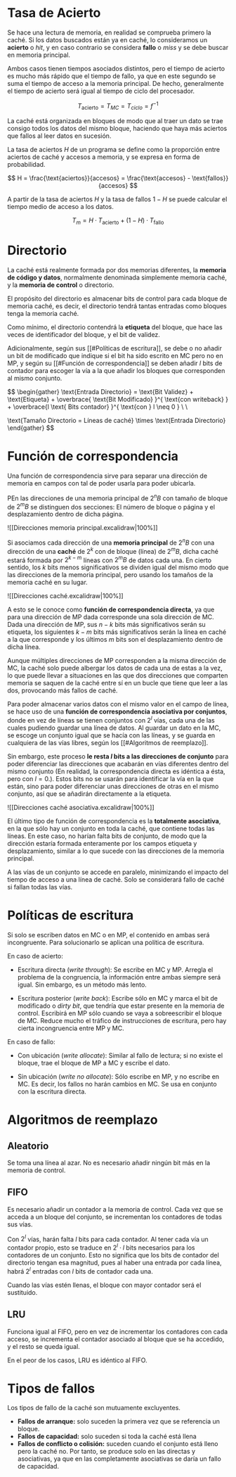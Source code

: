 

# Tasa de Acierto

Se hace una lectura de memoria, en realidad se comprueba primero la caché. Si los datos buscados están ya en caché, lo consideramos un **acierto** o *hit*, y en caso contrario se considera **fallo** o *miss* y se debe buscar en memoria principal.

Ambos casos tienen tiempos asociados distintos, pero el tiempo de acierto es mucho más rápido que el tiempo de fallo, ya que en este segundo se suma el tiempo de acceso a la memoria principal. De hecho, generalmente el tiempo de acierto será igual al tiempo de ciclo del procesador.

$$
T_{\text{acierto}} = T_{MC} = T_{ciclo} = f^{-1}
$$

La caché está organizada en bloques de modo que al traer un dato se trae consigo todos los datos del mismo bloque, haciendo que haya más aciertos que fallos al leer datos en sucesión.

La tasa de aciertos $H$ de un programa se define como la proporción entre aciertos de caché y accesos a memoria, y se expresa en forma de probabilidad.

$$
H = \frac{\text{aciertos}}{accesos} = \frac{\text{accesos} - \text{fallos}}{accesos}
$$

A partir de la tasa de aciertos $H$ y la tasa de fallos $1-H$ se puede calcular el tiempo medio de acceso a los datos.

$$
T_{m} = H·T_{\text{acierto}} + (1-H) · T_{\text{fallo}}
$$

# Directorio

La caché está realmente formada por dos memorias diferentes, la **memoria de código y datos**, normalmente denominada simplemente memoria caché, y la **memoria de control** o directorio.

El propósito del directorio es almacenar bits de control para cada bloque de memoria caché, es decir, el directorio tendrá tantas entradas como bloques tenga la memoria caché.

Como mínimo, el directorio contendrá la **etiqueta** del bloque, que hace las veces de identificador del bloque, y el bit de validez.

Adicionalmente, según sus [[#Políticas de escritura]], se debe o no añadir un bit de modificado que indique si el bit ha sido escrito en MC pero no en MP, y según su [[#Función de correspondencia]] se deben añadir $l$ bits de contador para escoger la vía a la que añadir los bloques que corresponden al mismo conjunto.

$$
\begin{gather}
\text{Entrada Directorio} = \text{Bit Validez} + \text{Etiqueta} + \overbrace{ \text{Bit Modificado} }^{ \text{con writeback} } + \overbrace{l \text{ Bits contador} }^{ \text{con } l \neq 0 } \\ \\

\text{Tamaño Directorio = Líneas de caché} \times \text{Entrada Directorio}
\end{gather}
$$

# Función de correspondencia

Una función de correspondencia sirve para separar una dirección de memoria en campos con tal de poder usarla para poder ubicarla.

PEn las direcciones de una memoria principal de $2^{n}B$ con tamaño de bloque de $2^{m}B$ se distinguen dos secciones: El número de bloque o página y el desplazamiento dentro de dicha página.

![[Direcciones memoria principal.excalidraw|100%]]

Si asociamos cada dirección de una **memoria principal** de $2^{n}B$ con una dirección de una **caché** de $2^{k}$ con de bloque (línea) de $2^{m}B$, dicha caché estará formada por $2^{k-m}$ líneas con $2^{m}B$ de datos cada una. En cierto sentido, los $k$ bits menos significativos se dividen igual del mismo modo que las direcciones de la memoria principal, pero usando los tamaños de la memoria caché en su lugar.

![[Direcciones caché.excalidraw|100%]]

A esto se le conoce como **función de correspondencia directa**, ya que para una dirección de MP dada corresponde una sola dirección de MC. Dada una dirección de MP, sus $n-k$ bits más significativos serán su etiqueta, los siguientes $k-m$ bits más significativos serán la línea en caché a la que corresponde y los últimos $m$ bits son el desplazamiento dentro de dicha línea.

Aunque múltiples direcciones de MP corresponden a la misma dirección de MC, la caché solo puede albergar los datos de cada una de estas a la vez, lo que puede llevar a situaciones en las que dos direcciones que comparten memoria se saquen de la caché entre sí en un bucle que tiene que leer a las dos, provocando más fallos de caché.

Para poder almacenar varios datos con el mismo valor en el campo de línea, se hace uso de una **función de correspondencia asociativa por conjuntos**, donde en vez de líneas se tienen conjuntos con $2^{l}$ vías, cada una de las cuales pudiendo guardar una línea de datos. Al guardar un dato en la MC, se escoge un conjunto igual que se hacía con las líneas, y se guarda en cualquiera de las vías libres, según los [[#Algoritmos de reemplazo]].

Sin embargo, este proceso **le resta $l$ bits a las direcciones de conjunto** para poder diferenciar las direcciones que acabarán en vías diferentes dentro del mismo conjunto (En realidad, la correspondencia directa es idéntica a ésta, pero con $l=0$.). Estos bits no se usarán para identificar la vía en la que están, sino para poder diferenciar unas direcciones de otras en el mismo conjunto, así que se añadirán directamente a la etiqueta.

![[Direcciones caché asociativa.excalidraw|100%]]

El último tipo de función de correspondencia es la **totalmente asociativa**, en la que sólo hay un conjunto en toda la caché, que contiene todas las líneas. En este caso, no harían falta bits de conjunto, de modo que la dirección estaría formada enteramente por los campos etiqueta y desplazamiento, similar a lo que sucede con las direcciones de la memoria principal.

A las vías de un conjunto se accede en paralelo, minimizando el impacto del tiempo de acceso a una línea de caché. Solo se considerará fallo de caché si fallan todas las vías.

# Políticas de escritura

Si solo se escriben datos en MC o en MP, el contenido en ambas será incongruente.
Para solucionarlo se aplican una política de escritura.

En caso de acierto:

- Escritura directa (*write through*): Se escribe en MC y MP. Arregla el problema de la congruencia, la información entre ambas siempre será igual. Sin embargo, es un método más lento.

- Escritura posterior (*write back*): Escribe sólo en MC y marca el bit de modificado o *dirty bit*, que tendría que estar presente en la memoria de control. Escribirá en MP sólo cuando se vaya a sobreescribir el bloque de MC. Reduce mucho el tráfico de instrucciones de escritura, pero hay cierta incongruencia entre MP y MC.

En caso de fallo:

- Con ubicación (*write allocate*): Similar al fallo de lectura; si no existe el bloque, trae el bloque de MP a MC y escribe el dato.

- Sin ubicación (*write no allocate*): Sólo escribe en MP, y no escribe en MC. Es decir, los fallos no harán cambios en MC. Se usa en conjunto con la escritura directa.

# Algoritmos de reemplazo

## Aleatorio

Se toma una línea al azar. No es necesario añadir ningún bit más en la memoria de control.

## FIFO

Es necesario añadir un contador a la memoria de control. Cada vez que se acceda a un bloque del conjunto, se incrementan los contadores de todas sus vías.

Con $2^{l}$ vías, harán falta $l$ bits para cada contador. Al tener cada vía un contador propio, esto se traduce en $2^{l} · l$ bits necesarios para los contadores de un conjunto. Esto no significa que los bits de contador del directorio tengan esa magnitud, pues al haber una entrada por cada línea, habrá $2^{l}$ entradas con $l$ bits de contador cada una.

Cuando las vías estén llenas, el bloque con mayor contador será el sustituido.
## LRU

Funciona igual al FIFO, pero en vez de incrementar los contadores con cada acceso, se incrementa el contador asociado al bloque que se ha accedido, y el resto se queda igual.

En el peor de los casos, LRU es idéntico al FIFO.

# Tipos de fallos

Los tipos de fallo de la caché son mutuamente excluyentes.

- **Fallos de arranque:** solo suceden la primera vez que se referencia un bloque.
- **Fallos de capacidad:** solo suceden si toda la caché está llena
- **Fallos de conflicto o colisión:** suceden cuando el conjunto está lleno pero la caché no. Por tanto, se produce solo en las directas y asociativas, ya que en las completamente asociativas se daría un fallo de capacidad.